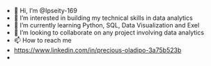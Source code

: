 - 👋 Hi, I’m @Ipseity-169
- 👀 I’m interested in building my technical skills in data analytics 
- 🌱 I’m currently learning Python, SQL, Data Visualization and Exel
- 💞️ I’m looking to collaborate on any project involving data analytics
- 📫 How to reach me 
- https://www.linkedin.com/in/precious-oladipo-3a75b523b 
- 

<!---
Ipseity-169/Ipseity-169 is a ✨ special ✨ repository because its `README.md` (this file) appears on your GitHub profile.
You can click the Preview link to take a look at your changes.
--->
